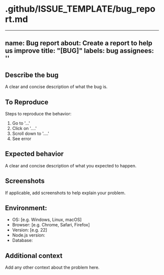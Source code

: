 # .github/ISSUE_TEMPLATE/bug_report.md
---
name: Bug report
about: Create a report to help us improve
title: "[BUG]"
labels: bug
assignees: ''
---

## Describe the bug
A clear and concise description of what the bug is.

## To Reproduce
Steps to reproduce the behavior:
1. Go to '...'
2. Click on '....'
3. Scroll down to '....'
4. See error

## Expected behavior
A clear and concise description of what you expected to happen.

## Screenshots
If applicable, add screenshots to help explain your problem.

## Environment:
 - OS: [e.g. Windows, Linux, macOS]
 - Browser: [e.g. Chrome, Safari, Firefox]
 - Version: [e.g. 22]
 - Node.js version:
 - Database:

## Additional context
Add any other context about the problem here.